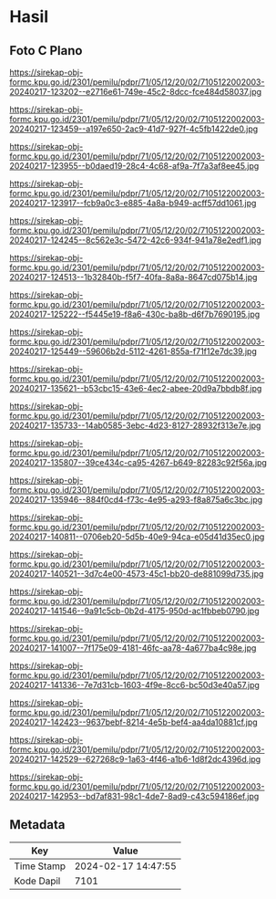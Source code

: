 # Hasil

## Foto C Plano

https://sirekap-obj-formc.kpu.go.id/2301/pemilu/pdpr/71/05/12/20/02/7105122002003-20240217-123202--e2716e61-749e-45c2-8dcc-fce484d58037.jpg

https://sirekap-obj-formc.kpu.go.id/2301/pemilu/pdpr/71/05/12/20/02/7105122002003-20240217-123459--a197e650-2ac9-41d7-927f-4c5fb1422de0.jpg

https://sirekap-obj-formc.kpu.go.id/2301/pemilu/pdpr/71/05/12/20/02/7105122002003-20240217-123955--b0daed19-28c4-4c68-af9a-7f7a3af8ee45.jpg

https://sirekap-obj-formc.kpu.go.id/2301/pemilu/pdpr/71/05/12/20/02/7105122002003-20240217-123917--fcb9a0c3-e885-4a8a-b949-acff57dd1061.jpg

https://sirekap-obj-formc.kpu.go.id/2301/pemilu/pdpr/71/05/12/20/02/7105122002003-20240217-124245--8c562e3c-5472-42c6-934f-941a78e2edf1.jpg

https://sirekap-obj-formc.kpu.go.id/2301/pemilu/pdpr/71/05/12/20/02/7105122002003-20240217-124513--1b32840b-f5f7-40fa-8a8a-8647cd075b14.jpg

https://sirekap-obj-formc.kpu.go.id/2301/pemilu/pdpr/71/05/12/20/02/7105122002003-20240217-125222--f5445e19-f8a6-430c-ba8b-d6f7b7690195.jpg

https://sirekap-obj-formc.kpu.go.id/2301/pemilu/pdpr/71/05/12/20/02/7105122002003-20240217-125449--59606b2d-5112-4261-855a-f71f12e7dc39.jpg

https://sirekap-obj-formc.kpu.go.id/2301/pemilu/pdpr/71/05/12/20/02/7105122002003-20240217-135621--b53cbc15-43e6-4ec2-abee-20d9a7bbdb8f.jpg

https://sirekap-obj-formc.kpu.go.id/2301/pemilu/pdpr/71/05/12/20/02/7105122002003-20240217-135733--14ab0585-3ebc-4d23-8127-28932f313e7e.jpg

https://sirekap-obj-formc.kpu.go.id/2301/pemilu/pdpr/71/05/12/20/02/7105122002003-20240217-135807--39ce434c-ca95-4267-b649-82283c92f56a.jpg

https://sirekap-obj-formc.kpu.go.id/2301/pemilu/pdpr/71/05/12/20/02/7105122002003-20240217-135946--884f0cd4-f73c-4e95-a293-f8a875a6c3bc.jpg

https://sirekap-obj-formc.kpu.go.id/2301/pemilu/pdpr/71/05/12/20/02/7105122002003-20240217-140811--0706eb20-5d5b-40e9-94ca-e05d41d35ec0.jpg

https://sirekap-obj-formc.kpu.go.id/2301/pemilu/pdpr/71/05/12/20/02/7105122002003-20240217-140521--3d7c4e00-4573-45c1-bb20-de881099d735.jpg

https://sirekap-obj-formc.kpu.go.id/2301/pemilu/pdpr/71/05/12/20/02/7105122002003-20240217-141546--9a91c5cb-0b2d-4175-950d-ac1fbbeb0790.jpg

https://sirekap-obj-formc.kpu.go.id/2301/pemilu/pdpr/71/05/12/20/02/7105122002003-20240217-141007--7f175e09-4181-46fc-aa78-4a677ba4c98e.jpg

https://sirekap-obj-formc.kpu.go.id/2301/pemilu/pdpr/71/05/12/20/02/7105122002003-20240217-141336--7e7d31cb-1603-4f9e-8cc6-bc50d3e40a57.jpg

https://sirekap-obj-formc.kpu.go.id/2301/pemilu/pdpr/71/05/12/20/02/7105122002003-20240217-142423--9637bebf-8214-4e5b-bef4-aa4da10881cf.jpg

https://sirekap-obj-formc.kpu.go.id/2301/pemilu/pdpr/71/05/12/20/02/7105122002003-20240217-142529--627268c9-1a63-4f46-a1b6-1d8f2dc4396d.jpg

https://sirekap-obj-formc.kpu.go.id/2301/pemilu/pdpr/71/05/12/20/02/7105122002003-20240217-142953--bd7af831-98c1-4de7-8ad9-c43c594186ef.jpg


## Metadata

| Key        | Value               |
| ---------- | ------------------- |
| Time Stamp | 2024-02-17 14:47:55 |
| Kode Dapil | 7101                |



